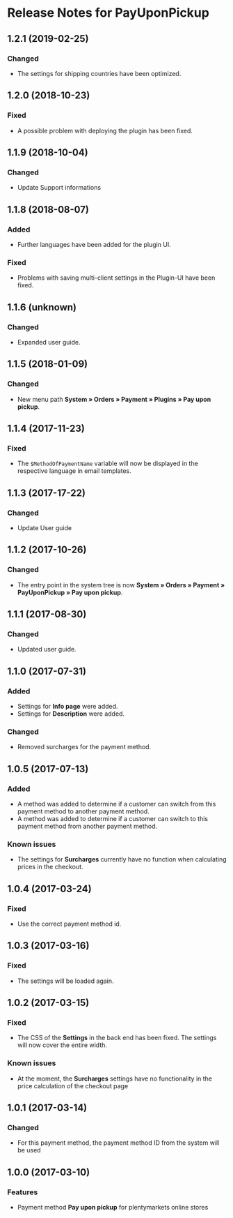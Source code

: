 # Release Notes for PayUponPickup

## 1.2.1 (2019-02-25)

### Changed

- The settings for shipping countries have been optimized.

## 1.2.0 (2018-10-23)

### Fixed

- A possible problem with deploying the plugin has been fixed.

## 1.1.9 (2018-10-04)

### Changed

- Update Support informations

## 1.1.8 (2018-08-07)

### Added

- Further languages have been added for the plugin UI.

### Fixed

- Problems with saving multi-client settings in the Plugin-UI have been fixed.

## 1.1.6 (unknown)

### Changed

- Expanded user guide.

## 1.1.5 (2018-01-09)

### Changed

- New menu path **System&nbsp;» Orders&nbsp;» Payment » Plugins » Pay upon pickup**.

## 1.1.4 (2017-11-23)

### Fixed

- The `$MethodOfPaymentName` variable will now be displayed in the respective language in email templates.

## 1.1.3 (2017-17-22)

### Changed

- Update User guide

## 1.1.2 (2017-10-26)

### Changed

- The entry point in the system tree is now **System » Orders » Payment » PayUponPickup » Pay upon pickup**.

## 1.1.1 (2017-08-30)

### Changed
- Updated user guide.

## 1.1.0 (2017-07-31)

### Added

- Settings for **Info page** were added.
- Settings for **Description** were added.

### Changed

- Removed surcharges for the payment method.

## 1.0.5 (2017-07-13)

### Added

- A method was added to determine if a customer can switch from this payment method to another payment method.
- A method was added to determine if a customer can switch to this payment method from another payment method.

### Known issues

- The settings for **Surcharges** currently have no function when calculating prices in the checkout.

## 1.0.4 (2017-03-24)

### Fixed

- Use the correct payment method id.

## 1.0.3 (2017-03-16)

### Fixed

- The settings will be loaded again.

## 1.0.2 (2017-03-15)

### Fixed

- The CSS of the **Settings** in the back end has been fixed. The settings will now cover the entire width.

### Known issues

- At the moment, the **Surcharges** settings have no functionality in the price calculation of the checkout page

## 1.0.1 (2017-03-14)

### Changed

- For this payment method, the payment method ID from the system will be used

## 1.0.0 (2017-03-10)

### Features

- Payment method **Pay upon pickup** for plentymarkets online stores
